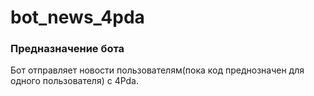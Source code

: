 # bot_news_4pda
<h3> Предназначение бота </h3>
<p>Бот отправляет новости пользователям(пока код преднозначен для одного пользователя) с 4Pda.</p>
